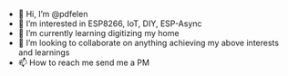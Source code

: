 - 👋 Hi, I’m @pdfelen
- 👀 I’m interested in ESP8266, IoT, DIY, ESP-Async
- 🌱 I’m currently learning digitizing my home
- 💞️ I’m looking to collaborate on anything achieving my above interests and learnings
- 📫 How to reach me send me a PM

<!---
pdfelen/pdfelen is a ✨ special ✨ repository because its `README.md` (this file) appears on your GitHub profile.
You can click the Preview link to take a look at your changes.
--->
